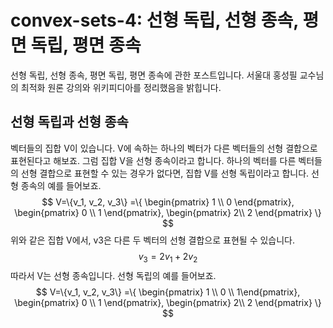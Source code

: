 # convex-sets-4: 선형 독립, 선형 종속, 평면 독립, 평면 종속
선형 독립, 선형 종속, 평면 독립, 평면 종속에 관한 포스트입니다. 서울대 홍성필 교수님의 최적화 원론 강의와 위키피디아를 정리했음을 밝힙니다. 
## 선형 독립과 선형 종속
벡터들의 집합 V이 있습니다.  V에 속하는 하나의 벡터가 다른 벡터들의 선형 결합으로 표현된다고 해보죠. 그럼 집합 V을 선형 종속이라고 합니다. 하나의 벡터를 다른 벡터들의 선형 결합으로 표현할 수 있는 경우가 없다면, 집합 V를 선형 독립이라고 합니다.
선형 종속의 예를 들어보죠. 
$$
V=\{v_1, v_2, v_3\}
=\{
\begin{pmatrix} 1 \\ 0 \end{pmatrix}, 
\begin{pmatrix} 0 \\ 1 \end{pmatrix},
\begin{pmatrix} 2\\ 2 \end{pmatrix}
\}
$$
위와 같은 집합 V에서, v3은 다른 두 벡터의 선형 결합으로 표현될 수 있습니다.
$$
v_3=2v_1+2v_2
$$
따라서 V는 선형 종속입니다.
선형 독립의 예를 들어보죠.
$$
V=\{v_1, v_2, v_3\}
=\{
\begin{pmatrix} 1 \\ 0 \\ 1\end{pmatrix}, 
\begin{pmatrix} 0 \\ 1 \end{pmatrix},
\begin{pmatrix} 2\\ 2 \end{pmatrix}
\}
$$
<!--stackedit_data:
eyJoaXN0b3J5IjpbMjA4OTY3MDg5NSwtOTQ2ODU3OTFdfQ==
-->